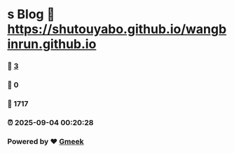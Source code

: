 # s Blog :link: https://shutouyabo.github.io/wangbinrun.github.io 
### :page_facing_up: [3](https://shutouyabo.github.io/wangbinrun.github.io/tag.html) 
### :speech_balloon: 0 
### :hibiscus: 1717 
### :alarm_clock: 2025-09-04 00:20:28 
### Powered by :heart: [Gmeek](https://github.com/Meekdai/Gmeek)
